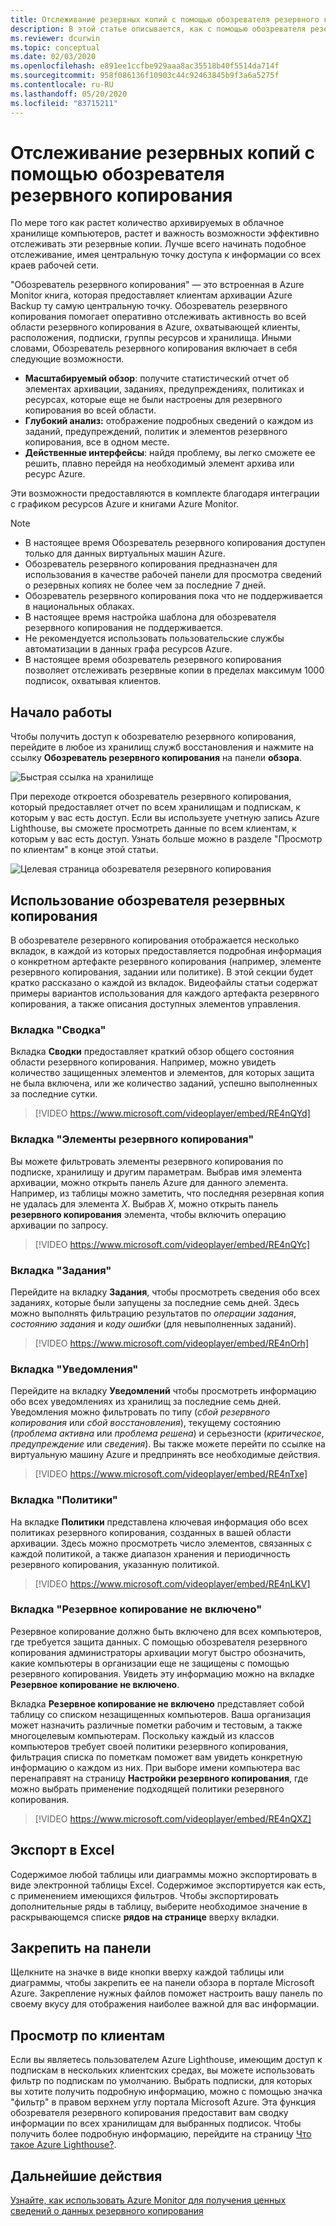 ```yaml
---
title: Отслеживание резервных копий с помощью обозревателя резервного копирования
description: В этой статье описывается, как с помощью обозревателя резервного копирования выполнять мониторинг резервных копий в хранилищах, подписках, регионах и клиентах в режиме реального времени.
ms.reviewer: dcurwin
ms.topic: conceptual
ms.date: 02/03/2020
ms.openlocfilehash: e891ee1ccfbe929aaa8ac35518b40f5514da714f
ms.sourcegitcommit: 958f086136f10903c44c92463845b9f3a6a5275f
ms.contentlocale: ru-RU
ms.lasthandoff: 05/20/2020
ms.locfileid: "83715211"
---
```

# <a name="monitor-your-backups-with-backup-explorer"></a>Отслеживание резервных копий с помощью обозревателя резервного копирования

По мере того как растет количество архивируемых в облачное хранилище компьютеров, растет и важность возможности эффективно отслеживать эти резервные копии. Лучше всего начинать подобное отслеживание, имея центральную точку доступа к информации со всех краев рабочей сети.

"Обозреватель резервного копирования" — это встроенная в Azure Monitor книга, которая предоставляет клиентам архивации Azure Backup ту самую центральную точку. Обозреватель резервного копирования помогает оперативно отслеживать активность во всей области резервного копирования в Azure, охватывающей клиенты, расположения, подписки, группы ресурсов и хранилища. Иными словами, Обозреватель резервного копирования включает в себя следующие возможности.

* **Масштабируемый обзор**: получите статистический отчет об элементах архивации, заданиях, предупреждениях, политиках и ресурсах, которые еще не были настроены для резервного копирования во всей области.
* **Глубокий анализ:** отображение подробных сведений о каждом из заданий, предупреждений, политик и элементов резервного копирования, все в одном месте.
* **Действенные интерфейсы**: найдя проблему, вы легко сможете ее решить, плавно перейдя на необходимый элемент архива или ресурс Azure.

Эти возможности предоставляются в комплекте благодаря интеграции с графиком ресурсов Azure и книгами Azure Monitor.

> [!NOTE]
>
> * В настоящее время Обозреватель резервного копирования доступен только для данных виртуальных машин Azure.
> * Обозреватель резервного копирования предназначен для использования в качестве рабочей панели для просмотра сведений о резервных копиях не более чем за последние 7 дней.
> * Обозреватель резервного копирования пока что не поддерживается в национальных облаках.
> * В настоящее время настройка шаблона для обозревателя резервного копирования не поддерживается.
> * Не рекомендуется использовать пользовательские службы автоматизации в данных графа ресурсов Azure.
> * В настоящее время обозреватель резервного копирования позволяет отслеживать резервные копии в пределах максимум 1000 подписок, охватывая клиентов.

## <a name="get-started"></a>Начало работы

Чтобы получить доступ к обозревателю резервного копирования, перейдите в любое из хранилищ служб восстановления и нажмите на ссылку **Обозреватель резервного копирования** на панели **обзора**.

![Быстрая ссылка на хранилище](media/backup-azure-monitor-with-backup-explorer/vault-quick-link.png)

При переходе откроется обозреватель резервного копирования, который предоставляет отчет по всем хранилищам и подпискам, к которым у вас есть доступ. Если вы используете учетную запись Azure Lighthouse, вы сможете просмотреть данные по всем клиентам, к которым у вас есть доступ. Узнать больше можно в разделе "Просмотр по клиентам" в конце этой статьи.

![Целевая страница обозревателя резервного копирования](media/backup-azure-monitor-with-backup-explorer/explorer-landing-page.png)

## <a name="backup-explorer-use-cases"></a>Использование обозревателя резервных копирования

В обозревателе резервного копирования отображается несколько вкладок, в каждой из которых предоставляется подробная информация о конкретном артефакте резервного копирования (например, элементе резервного копирования, задании или политике). В этой секции будет кратко рассказано о каждой из вкладок. Видеофайлы статьи содержат примеры вариантов использования для каждого артефакта резервного копирования, а также описания доступных элементов управления.

### <a name="the-summary-tab"></a>Вкладка "Сводка"

Вкладка **Сводки** предоставляет краткий обзор общего состояния области резервного копирования. Например, можно увидеть количество защищенных элементов и элементов, для которых защита не была включена, или же количество заданий, успешно выполненных за последние сутки.

> [!VIDEO https://www.microsoft.com/videoplayer/embed/RE4nQYd]

### <a name="the-backup-items-tab"></a>Вкладка "Элементы резервного копирования"

Вы можете фильтровать элементы резервного копирования по подписке, хранилищу и другим параметрам. Выбрав имя элемента архивации, можно открыть панель Azure для данного элемента. Например, из таблицы можно заметить, что последняя резервная копия не удалась для элемента *X*. Выбрав *X*, можно открыть панель **резервного копирования** элемента, чтобы включить операцию архивации по запросу.

> [!VIDEO https://www.microsoft.com/videoplayer/embed/RE4nQYc]

### <a name="the-jobs-tab"></a>Вкладка "Задания"

Перейдите на вкладку **Задания**, чтобы просмотреть сведения обо всех заданиях, которые были запущены за последние семь дней. Здесь можно выполнять фильтрацию результатов по *операции задания*, *состоянию задания* и *коду ошибки* (для невыполненных заданий).

> [!VIDEO https://www.microsoft.com/videoplayer/embed/RE4nOrh]

### <a name="the-alerts-tab"></a>Вкладка "Уведомления"

Перейдите на вкладку **Уведомлений** чтобы просмотреть информацию обо всех уведомлениях из хранилищ за последние семь дней. Уведомления можно фильтровать по типу (*сбой резервного копирования* или *сбой восстановления*), текущему состоянию (*проблема активна* или *проблема решена*) и серьезности (*критическое*, *предупреждение* или *сведения*). Вы также можете перейти по ссылке на виртуальную машину Azure и предпринять все необходимые действия.

> [!VIDEO https://www.microsoft.com/videoplayer/embed/RE4nTxe]

### <a name="the-policies-tab"></a>Вкладка "Политики"

На вкладке **Политики** представлена ключевая информация обо всех политиках резервного копирования, созданных в вашей области архивации. Здесь можно просмотреть число элементов, связанных с каждой политикой, а также диапазон хранения и периодичность резервного копирования, указанную политикой.

> [!VIDEO https://www.microsoft.com/videoplayer/embed/RE4nLKV]

### <a name="the-backup-not-enabled-tab"></a>Вкладка "Резервное копирование не включено"

Резервное копирование должно быть включено для всех компьютеров, где требуется защита данных. С помощью обозревателя резервного копирования администраторы архивации могут быстро обозначить, какие компьютеры в организации еще не защищены с помощью резервного копирования. Увидеть эту информацию можно на вкладке **Резервное копирование не включено**.

Вкладка **Резервное копирование не включено** представляет собой таблицу со списком незащищенных компьютеров. Ваша организация может назначить различные пометки рабочим и тестовым, а также многоцелевым компьютерам. Поскольку каждый из классов компьютеров требует своей политики резервного копирования, фильтрация списка по пометкам поможет вам увидеть конкретную информацию о каждом из них. При выборе имени компьютера вас перенаправят на страницу **Настройки резервного копирования**, где можно выбрать применение подходящей политики резервного копирования.

> [!VIDEO https://www.microsoft.com/videoplayer/embed/RE4nQXZ]

## <a name="export-to-excel"></a>Экспорт в Excel

Содержимое любой таблицы или диаграммы можно экспортировать в виде электронной таблицы Excel. Содержимое экспортируется как есть, с применением имеющихся фильтров. Чтобы экспортировать дополнительные ряды в таблицу, выберите необходимое значение в раскрывающемся списке **рядов на странице** вверху вкладки.

## <a name="pin-to-the-dashboard"></a>Закрепить на панели

Щелкните на значке в виде кнопки вверху каждой таблицы или диаграммы, чтобы закрепить ее на панели обзора в портале Microsoft Azure. Закрепление нужных файлов поможет настроить вашу панель по своему вкусу для отображения наиболее важной для вас информации.

## <a name="cross-tenant-views"></a>Просмотр по клиентам

Если вы являетесь пользователем Azure Lighthouse, имеющим доступ к подпискам в нескольких клиентских средах, вы можете использовать фильтр по подпискам по умолчанию. Выбрать подписки, для которых вы хотите получить подробную информацию, можно с помощью значка "фильтр" в правом верхнем углу портала Microsoft Azure. Эта функция обозревателя резервного копирования предоставит вам сводку информации по всех хранилищам для выбранных подписок. Чтобы получить более подробную информацию, перейдите на страницу [Что такое Azure Lighthouse?](https://docs.microsoft.com/azure/lighthouse/overview).

## <a name="next-steps"></a>Дальнейшие действия

[Узнайте, как использовать Azure Monitor для получения ценных сведений о данных резервного копирования](https://docs.microsoft.com/azure/backup/backup-azure-monitoring-use-azuremonitor)
